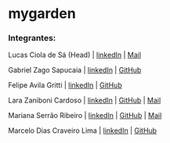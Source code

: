 # mygarden
### Integrantes:

Lucas Ciola de Sá (Head) | [linkedIn](https://www.linkedin.com/in/lucas-ciola-de-s%C3%A1-ba0426179/) | [Mail](lucas.cisa19@gmail.com)

Gabriel Zago Sapucaia | [linkedIn](https://www.linkedin.com/in/gabriel-zago-sapucaia-99b654181/) | [GitHub](https://github.com/GabrielZagoSapucaia)

Felipe Avila Gritti | [linkedIn](http://www.linkedin.com/in/felipeavilag) | [GitHub](https://github.com/FeAvila)

Lara Zaniboni Cardoso | [linkedIn](https://www.linkedin.com/in/lara-zaniboni-cardoso-83a656181/) | [GitHub](https://github.com/larazaniboni) | [Mail](lara.zaniboni@hotmail.com)

Mariana Serrão Ribeiro | [linkedIn](https://www.linkedin.com/in/mariana-serr%C3%A3o-ribeiro-495656181/) | [GitHub](https://github.com/marimpj) | [Mail](marimpj@hotmail.com)

Marcelo Dias Craveiro Lima | [linkedIn](https://www.linkedin.com/in/marcelo-lima-850656181/) | [GitHub](https://github.com/MarceloDCLima) 


